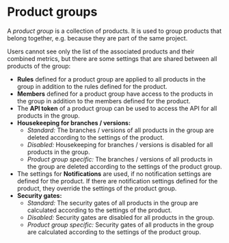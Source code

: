 # Product groups

A *product group* is a collection of products. It is used to group products that belong together, e.g. because they are part of the same project.

Users cannot see only the list of the associated products and their combined metrics, but there are some settings that are shared between all products of the group:

* **Rules** defined for a product group are applied to all products in the group in addition to the rules defined for the product.
* **Members** defined for a product group have access to the products in the group in addition to the members defined for the product.
* The **API token** of a product group can be used to access the API for all products in the group.
* **Housekeeping for branches / versions:**
    * *Standard:* The branches / versions of all products in the group are deleted according to the settings of the product.
    * *Disabled:* Housekeeping for branches / versions is disabled for all products in the group.
    * *Product group specific:* The branches / versions of all products in the group are deleted according to the settings of the product group.
* The settings for **Notifications** are used, if no notification settings are defined for the product. If there are notification settings defined for the product, they override the settings of the product group.
*  **Security gates:**
    * *Standard:* The security gates of all products in the group are calculated according to the settings of the product.
    * *Disabled:* Security gates are disabled for all products in the group.
    * *Product group specific:* Security gates of all products in the group are calculated according to the settings of the product group.

